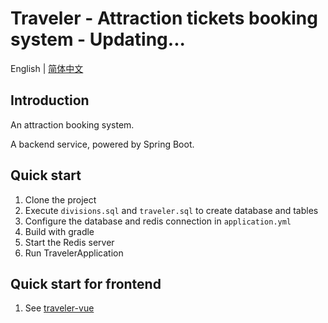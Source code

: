 # Traveler - Attraction tickets booking system - Updating...
English | [简体中文](./README.zh-CN.md)

## Introduction
An attraction booking system.

A backend service, powered by Spring Boot.

## Quick start
1. Clone the project
2. Execute `divisions.sql` and `traveler.sql` to create database and tables
3. Configure the database and redis connection in `application.yml`
4. Build with gradle
5. Start the Redis server
6. Run TravelerApplication

## Quick start for frontend
1. See [traveler-vue](https://github.com/SoldierRMB/traveler-vue)
